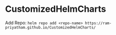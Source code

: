 # CustomizedHelmCharts

Add Repo: ```helm repo add <repo-name> https://ram-priyatham.github.io/CustomizedHelmCharts/```
